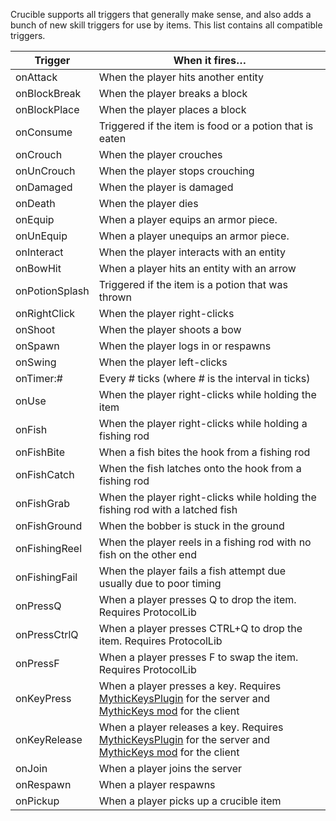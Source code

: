 Crucible supports all triggers that generally make sense, and also adds a bunch of new skill triggers for use by items. This list contains all compatible triggers.

| Trigger        | When it fires…                                                                 |
|----------------|--------------------------------------------------------------------------------|
| onAttack       | When the player hits another entity                                            |
| onBlockBreak   | When the player breaks a block                                                 |
| onBlockPlace   | When the player places a block                                                 |
| onConsume      | Triggered if the item is food or a potion that is eaten                        |
| onCrouch       | When the player crouches                                                       |
| onUnCrouch     | When the player stops crouching                                                |
| onDamaged      | When the player is damaged                                                     |
| onDeath        | When the player dies                                                           |
| onEquip        | When a player equips an armor piece.                                           |
| onUnEquip      | When a player unequips an armor piece.                                         |
| onInteract     | When the player interacts with an entity                                       |
| onBowHit       | When a player hits an entity with an arrow                                     |
| onPotionSplash | Triggered if the item is a potion that was thrown                              |
| onRightClick   | When the player right-clicks                                                   |
| onShoot        | When the player shoots a bow                                                   |
| onSpawn        | When the player logs in or respawns                                            |
| onSwing        | When the player left-clicks                                                    |
| onTimer:#      | Every # ticks (where # is the interval in ticks)                               |
| onUse          | When the player right-clicks while holding the item                            |
| onFish         | When the player right-clicks while holding a fishing rod                       |
| onFishBite     | When a fish bites the hook from a fishing rod                                  |
| onFishCatch    | When the fish latches onto the hook from a fishing rod                         |
| onFishGrab     | When the player right-clicks while holding the fishing rod with a latched fish |
| onFishGround   | When the bobber is stuck in the ground                                         |
| onFishingReel  | When the player reels in a fishing rod with no fish on the other end           |
| onFishingFail  | When the player fails a fish attempt due usually due to poor timing            |
| onPressQ       | When a player presses Q to drop the item. Requires ProtocolLib                 |
| onPressCtrlQ   | When a player presses CTRL+Q to drop the item. Requires ProtocolLib            |
| onPressF       | When a player presses F to swap the item. Requires ProtocolLib                 |
| onKeyPress     | When a player presses a key. Requires [MythicKeysPlugin](https://www.spigotmc.org/resources/mythickeysplugin-custom-keybinds-api.98893/) for the server and [MythicKeys mod](https://github.com/ASangarin/MythicKeys) for the client |
| onKeyRelease    | When a player releases a key. Requires [MythicKeysPlugin](https://www.spigotmc.org/resources/mythickeysplugin-custom-keybinds-api.98893/) for the server and [MythicKeys mod](https://github.com/ASangarin/MythicKeys) for the client |
| onJoin         | When a player joins the server                                                 |
| onRespawn      | When a player respawns                                                         |
| onPickup       | When a player picks up a crucible item                                         |
